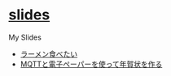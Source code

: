 # [slides](https://tubone24.github.io/slides/#/)

My Slides

- [ラーメン食べたい](https://tubone24.github.io/slides/20200824-ramen-tabetai/)
- [MQTTと電子ペーパーを使って年賀状を作る](https://tubone24.github.io/slides/20210124-mqtt-nenga/)
